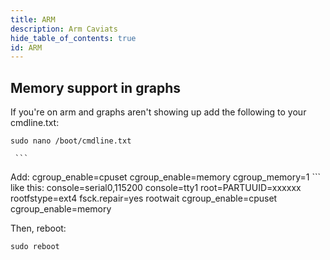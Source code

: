 ```yaml
---
title: ARM
description: Arm Caviats
hide_table_of_contents: true
id: ARM
---
```


## Memory support in graphs
If you're on arm and graphs aren't showing up add the following to your cmdline.txt:

```
sudo nano /boot/cmdline.txt
```

     ```
Add: cgroup_enable=cpuset cgroup_enable=memory cgroup_memory=1
     ```
like this: console=serial0,115200 console=tty1 root=PARTUUID=xxxxxx rootfstype=ext4 fsck.repair=yes rootwait cgroup_enable=cpuset cgroup_enable=memory

Then, reboot:

```
sudo reboot
```


